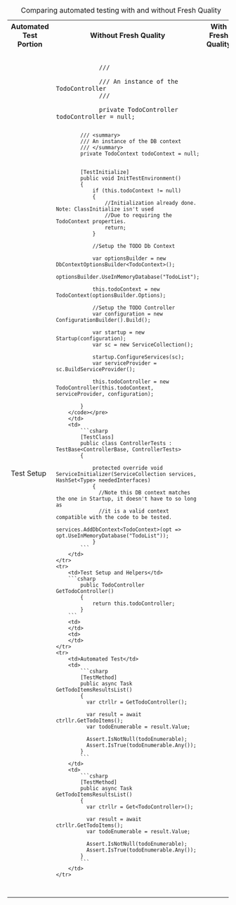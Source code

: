 <table border="0">
    <caption>Comparing automated testing with and without Fresh Quality</caption>
    <tr>
        <th>Automated Test Portion</th>
        <th>Without Fresh Quality</th>
        <th>With Fresh Quality</th>
    </tr>
    <tr>
        <td>Test Setup</td>
        <td><pre><code>
            /// <summary>
            /// An instance of the TodoController
            /// </summary>
            private TodoController todoController = null;

            /// <summary>
            /// An instance of the DB context
            /// </summary>
            private TodoContext todoContext = null;


            [TestInitialize]
            public void InitTestEnvironment()
            {
                if (this.todoContext != null)
                {
                    //Initialization already done.  Note: ClassInitialize isn't used
                    //Due to requiring the TodoContext properties.
                    return;
                }

                //Setup the TODO Db Context

                var optionsBuilder = new DbContextOptionsBuilder<TodoContext>();
                optionsBuilder.UseInMemoryDatabase("TodoList");
                
                this.todoContext = new TodoContext(optionsBuilder.Options);

                //Setup the TODO Controller
                var configuration = new ConfigurationBuilder().Build();

                var startup = new Startup(configuration);
                var sc = new ServiceCollection();

                startup.ConfigureServices(sc);
                var serviceProvider = sc.BuildServiceProvider();

                this.todoController = new TodoController(this.todoContext, serviceProvider, configuration);

            }
        </code></pre>
        </td>
        <td>
            ```csharp
            [TestClass]
            public class ControllerTests : TestBase<ControllerBase, ControllerTests>
            {

                protected override void ServiceInitializer(ServiceCollection services, HashSet<Type> neededInterfaces)
                {
                  //Note this DB context matches the one in Startup, it doesn't have to so long as 
                  //it is a valid context compatible with the code to be tested.
                  services.AddDbContext<TodoContext>(opt => opt.UseInMemoryDatabase("TodoList"));
                }
            ```
        </td>
    </tr>
    <tr>
        <td>Test Setup and Helpers</td>
        ```csharp
            public TodoController GetTodoController()
            {
                return this.todoController;
            }
        ```
        <td>
        </td>
        <td>
        </td>
    </tr>
    <tr>
        <td>Automated Test</td>
        <td>
            ```csharp
            [TestMethod]
            public async Task GetTodoItemsResultsList()
            {
              var ctrllr = GetTodoController();
              
              var result = await ctrllr.GetTodoItems();
              var todoEnumerable = result.Value;
              
              Assert.IsNotNull(todoEnumerable);
              Assert.IsTrue(todoEnumerable.Any());
            }
            ```
        </td>
        <td>
            ```csharp
            [TestMethod]
            public async Task GetTodoItemsResultsList()
            {
              var ctrllr = Get<TodoController>();
              
              var result = await ctrllr.GetTodoItems();
              var todoEnumerable = result.Value;
              
              Assert.IsNotNull(todoEnumerable);
              Assert.IsTrue(todoEnumerable.Any());
            }
            ```
        </td>
    </tr> 
</table>
